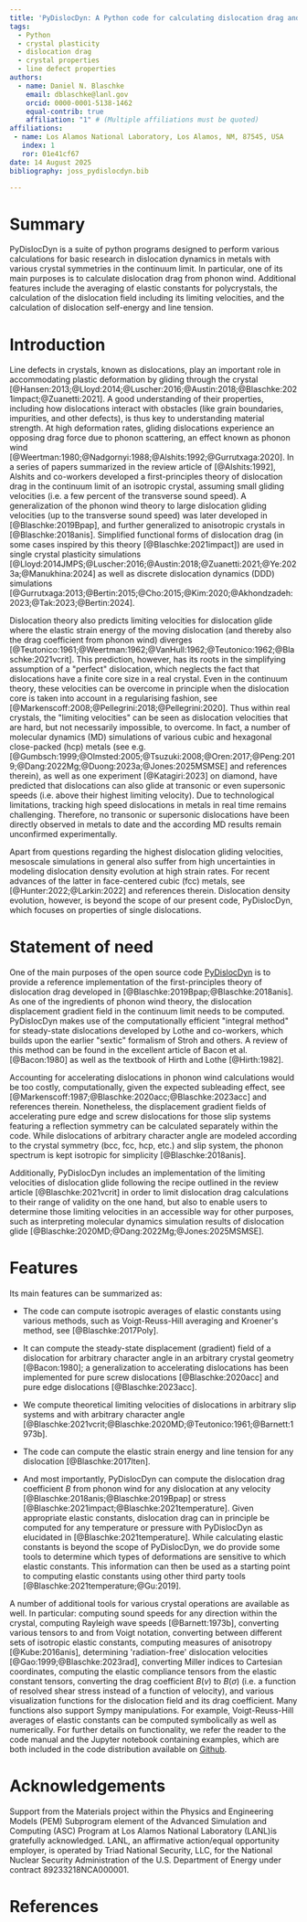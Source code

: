 ```yaml
---
title: 'PyDislocDyn: A Python code for calculating dislocation drag and other crystal properties'
tags:
  - Python
  - crystal plasticity
  - dislocation drag
  - crystal properties
  - line defect properties
authors:
  - name: Daniel N. Blaschke
    email: dblaschke@lanl.gov
    orcid: 0000-0001-5138-1462
    equal-contrib: true
    affiliation: "1" # (Multiple affiliations must be quoted)
affiliations:
 - name: Los Alamos National Laboratory, Los Alamos, NM, 87545, USA
   index: 1
   ror: 01e41cf67
date: 14 August 2025
bibliography: joss_pydislocdyn.bib

---
```




# Summary
PyDislocDyn is a suite of python programs designed to perform various calculations for basic research in dislocation dynamics in metals with various crystal symmetries in the continuum limit.
In particular, one of its main purposes is to calculate dislocation drag from phonon wind.
Additional features include the averaging of elastic constants for polycrystals, the calculation of the dislocation field including its limiting velocities, and the calculation of dislocation self-energy and line tension.


# Introduction
Line defects in crystals, known as dislocations, play an important role in accommodating plastic deformation by gliding through the crystal [@Hansen:2013;@Lloyd:2014;@Luscher:2016;@Austin:2018;@Blaschke:2021impact;@Zuanetti:2021].
A good understanding of their properties, including how dislocations interact with obstacles (like grain boundaries, impurities, and other defects), is thus key to understanding material strength.
At high deformation rates, gliding dislocations experience an opposing drag force due to phonon scattering, an effect known as phonon wind [@Weertman:1980;@Nadgornyi:1988;@Alshits:1992;@Gurrutxaga:2020].
In a series of papers summarized in the review article of [@Alshits:1992], Alshits and co-workers developed a first-principles theory of dislocation drag in the continuum limit of an isotropic crystal, assuming small gliding velocities (i.e. a few percent of the transverse sound speed).
A generalization of the phonon wind theory to large dislocation gliding velocities (up to the transverse sound speed) was later developed in [@Blaschke:2019Bpap], and further generalized to anisotropic crystals in [@Blaschke:2018anis].
Simplified functional forms of dislocation drag (in some cases inspired by this theory [@Blaschke:2021impact]) are used in single crystal plasticity simulations [@Lloyd:2014JMPS;@Luscher:2016;@Austin:2018;@Zuanetti:2021;@Ye:2023a;@Manukhina:2024] 
as well as discrete dislocation dynamics (DDD) simulations [@Gurrutxaga:2013;@Bertin:2015;@Cho:2015;@Kim:2020;@Akhondzadeh:2023;@Tak:2023;@Bertin:2024].

Dislocation theory also predicts limiting velocities for dislocation glide where the elastic strain energy of the moving dislocation (and thereby also the drag coefficient from phonon wind) diverges [@Teutonico:1961;@Weertman:1962;@VanHull:1962;@Teutonico:1962;@Blaschke:2021vcrit].
This prediction, however, has its roots in the simplifying assumption of a "perfect" dislocation, which neglects the fact that dislocations have a finite core size in a real crystal.
Even in the continuum theory, these velocities can be overcome in principle when the dislocation core is taken into account in a regularising fashion, see [@Markenscoff:2008;@Pellegrini:2018;@Pellegrini:2020].
Thus within real crystals, the "limiting velocities" can be seen as dislocation velocities that are hard, but not necessarily impossible, to overcome.
In fact, a number of molecular dynamics (MD) simulations of various cubic and hexagonal close-packed (hcp) metals (see e.g. [@Gumbsch:1999;@Olmsted:2005;@Tsuzuki:2008;@Oren:2017;@Peng:2019;@Dang:2022Mg;@Duong:2023a;@Jones:2025MSMSE] and references therein),
as well as one experiment [@Katagiri:2023] on diamond, have predicted that dislocations can also glide at transonic or even supersonic speeds (i.e. above their highest limiting velocity).
Due to technological limitations, tracking high speed dislocations in metals in real time remains challenging.
Therefore, no transonic or supersonic dislocations have been directly observed in metals to date and the according MD results remain unconfirmed experimentally.

Apart from questions regarding the highest dislocation gliding velocities, mesoscale simulations in general also suffer from high uncertainties in modeling dislocation density evolution at high strain rates.
For recent advances of the latter in face-centered cubic (fcc) metals, see [@Hunter:2022;@Larkin:2022] and references therein.
Dislocation density evolution, however, is beyond the scope of our present code, PyDislocDyn, which focuses on properties of single dislocations.




# Statement of need

One of the main purposes of the open source code [PyDislocDyn](https://github.com/dblaschke-LANL/PyDislocDyn) is to provide a reference implementation of the first-principles theory of dislocation drag developed in [@Blaschke:2019Bpap;@Blaschke:2018anis].
As one of the ingredients of phonon wind theory, the dislocation displacement gradient field in the continuum limit needs to be computed.
PyDislocDyn makes use of the computationally efficient "integral method" for steady-state dislocations developed by Lothe and co-workers, which builds upon the earlier "sextic" formalism of Stroh and others.
A review of this method can be found in the excellent article of Bacon et al. [@Bacon:1980] as well as the textbook of Hirth and Lothe [@Hirth:1982].

Accounting for accelerating dislocations in phonon wind calculations would be too costly, computationally, given the expected subleading effect, see [@Markenscoff:1987;@Blaschke:2020acc;@Blaschke:2023acc] and references therein.
Nonetheless, the displacement gradient fields of accelerating pure edge and screw dislocations for those slip systems featuring a reflection symmetry can be calculated separately within the code.
While dislocations of arbitrary character angle are modeled according to the crystal symmetry (bcc, fcc, hcp, etc.) and slip system, the phonon spectrum is kept isotropic for simplicity [@Blaschke:2018anis].

Additionally, PyDislocDyn includes an implementation of the limiting velocities of dislocation glide following the recipe outlined in the review article [@Blaschke:2021vcrit] in order to limit dislocation drag calculations to their range of validity on the one hand, but also to enable users to determine those limiting velocities in an accessible way for other purposes, such as interpreting molecular dynamics simulation results of dislocation glide [@Blaschke:2020MD;@Dang:2022Mg;@Jones:2025MSMSE].




# Features

Its main features can be summarized as:

- The code can compute isotropic averages of elastic constants using various methods, such as Voigt-Reuss-Hill averaging and Kroener's method, see [@Blaschke:2017Poly].

- It can compute the steady-state displacement (gradient) field of a dislocation for arbitrary character angle in an arbitrary crystal geometry [@Bacon:1980]; a generalization to accelerating dislocations has been implemented for pure screw dislocations [@Blaschke:2020acc] and pure edge dislocations [@Blaschke:2023acc].

- We compute theoretical limiting velocities of dislocations in arbitrary slip systems and with arbitrary character angle [@Blaschke:2021vcrit;@Blaschke:2020MD;@Teutonico:1961;@Barnett:1973b].

- The code can compute the elastic strain energy and line tension for any dislocation [@Blaschke:2017lten].

- And most importantly, PyDislocDyn can compute the dislocation drag coefficient $B$ from phonon wind for any dislocation at any velocity [@Blaschke:2018anis;@Blaschke:2019Bpap] or stress [@Blaschke:2021impact;@Blaschke:2021temperature].
Given appropriate elastic constants, dislocation drag can in principle be computed for any temperature or pressure with PyDislocDyn as elucidated in [@Blaschke:2021temperature].
While calculating elastic constants is beyond the scope of PyDislocDyn, we do provide some tools to determine which types of deformations are sensitive to which elastic constants.
This information can then be used as a starting point to computing elastic constants using other third party tools  [@Blaschke:2021temperature;@Gu:2019].

A number of additional tools for various crystal operations are available as well.
In particular:
computing sound speeds for any direction within the crystal, computing Rayleigh wave speeds [@Barnett:1973b], converting various tensors to and from Voigt notation, converting between different sets of isotropic elastic constants, computing measures of anisotropy [@Kube:2016anis], determining 'radiation-free' dislocation velocities [@Gao:1999;@Blaschke:2023rad], converting Miller indices to Cartesian coordinates, computing the elastic compliance tensors from the elastic constant tensors, converting the drag coefficient $B(v)$ to $B(\sigma)$ (i.e. a function of resolved shear stress instead of a function of velocity), and various visualization functions for the dislocation field and its drag coefficient.
Many functions also support Sympy manipulations.
For example, Voigt-Reuss-Hill averages of elastic constants can be computed symbolically as well as numerically.
For further details on functionality, we refer the reader to the code manual and the Jupyter notebook containing examples, which are both included in the code distribution available on [Github](https://github.com/dblaschke-LANL/PyDislocDyn).



# Acknowledgements

Support from the Materials project within the Physics and Engineering Models (PEM) Subprogram element of the Advanced Simulation and Computing (ASC) Program at Los Alamos National Laboratory (LANL)is gratefully acknowledged.
LANL, an affirmative action/equal opportunity employer, is operated by Triad National Security, LLC, for the National Nuclear Security Administration of the U.S. Department of Energy under contract 89233218NCA000001.


# References

